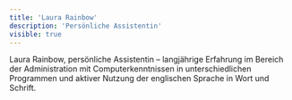 ```yaml
---
title: 'Laura Rainbow'
description: 'Persönliche Assistentin'
visible: true
---
```


Laura Rainbow, persönliche Assistentin – langjährige Erfahrung im Bereich der Administration mit Computerkenntnissen in unterschiedlichen Programmen und aktiver Nutzung der englischen Sprache in Wort und Schrift.